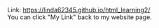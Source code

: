 Link: <a href="https://linda62345.github.io/html_learning2/">https://linda62345.github.io/html_learning2/</a><br>
You can click "My Link" back to my website page.

